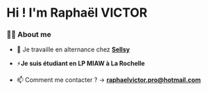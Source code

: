 # Hi ! I'm Raphaël VICTOR

### 🙋‍♂️ About me

- 🔭 Je travaille en alternance chez **[Sellsy](https://go.sellsy.com/)**

- ⚡**Je suis étudiant en LP MIAW à La Rochelle**

- 📫 Comment me contacter ? -> **raphaelvictor.pro@hotmail.com**

